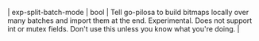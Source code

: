 | exp-split-batch-mode | bool | Tell go-pilosa to build bitmaps locally over many batches and import them at the end. Experimental. Does not support int or mutex fields. Don't use this unless you know what you're doing. |
